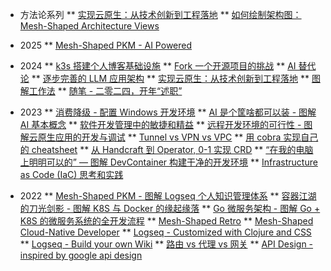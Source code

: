 <!-- 长篇系列 -->
* 方法论系列
** [实现云原生：从技术创新到工程落地](post/cloud-native-engineering/ ':class=book')
** [如何绘制架构图：Mesh-Shaped Architecture Views](post/draw-architecture-diagram/ ':class=book')

<!-- 按年分类 -->
* 2025
** [Mesh-Shaped PKM - AI Powered](post/2025/20241231-112948.md "Mesh-Shaped PKM - AI Powered")

* 2024
** [k3s 搭建个人博客基础设施](post/2024/20240617-102118.md "k3s 搭建个人博客基础设施")
** [Fork 一个开源项目的挑战](post/2024/20240605-085433.md "Fork 一个开源项目的挑战")
** [AI 替代论](post/2024/20240319-141531.md "AI 替代论")
** [逐步完善的 LLM 应用架构](post/2024/20240221-150841.md "逐步完善的 LLM 应用架构")
** [实现云原生：从技术创新到工程落地](post/2024/20240126-102628.md "实现云原生：从技术创新到工程落地")
** [图解工作法](post/2024/20240126-102348.md "图解工作法")
** [随笔 - 二零二四，开年“述职”](post/2024/20240102-5e1388be.md "随笔 - 二零二四，开年“述职”")


* 2023
** [消费降级 - 配置 Windows 开发环境](post/2023/b7e9662c-3db7-4567-8eab-2d5eff90bc99.md "消费降级 - 配置 Windows 开发环境")
** [AI 是个筐啥都可以装 - 图解 AI 基本概念](post/2023/caaae7fa-5b70-47b9-9c1b-56eb43da21bc.md "AI 是个筐啥都可以装 - 图解 AI 基本概念")
** [软件开发管理中的敏捷和精益](post/2023/76cea0f2-085e-4b58-a6a0-67e589dd6e19.md "软件开发管理中的敏捷和精益")
** [远程开发环境的可行性 - 图解云原生应用的开发与调试](post/2023/82101107-d502-4d1b-988a-9effd7eff9b7.md "远程开发环境的可行性 - 图解云原生应用的开发与调试")
** [Tunnel vs VPN vs VPC](post/2023/4ab64f0f-c709-4bce-b43d-ae2a5ec7245c.md "Tunnel vs VPN vs VPC")
** [用 cobra 实现自己的 cheatsheet](post/2023/6e5f8581-c859-4711-80c5-b3766e98b202 "用 cobra 实现自己的 cheatsheet")
** [从 Handcraft 到 Operator, 0-1 实现 CRD](post/2023/18d74433-e3f1-46d4-8e08-a7bf0133c2f7 "从 Handcraft 到 Operator, 0-1 实现 CRD")
** [“在我的电脑上明明可以的” — 图解 DevContainer 构建干净的开发环境](post/2023/devcontainer-tutorial "“在我的电脑上明明可以的” — 图解 DevContainer 构建干净的开发环境")
** [Infrastructure as Code (IaC) 思考和实践](post/2023/iac-and-terraform "Infrastructure as Code (IaC) 思考和实践")


* 2022
** [Mesh-Shaped PKM - 图解 Logseq 个人知识管理体系](migrate/logseq-pkm "打造 Mesh-Shaped 能力 - 图解 Logseq 个人知识管理体系")
** [容器江湖的刀光剑影 - 图解 K8S 与 Docker 的缘起缘落](migrate/container-k8s-docker "容器江湖的刀光剑影 - 图解 K8S 与 Docker 的缘起缘落")
** [Go 微服务架构 - 图解 Go + K8S 的微服务系统的全开发流程](migrate/go-monorepo-tutorial "Go 微服务架构 - 图解 Go + K8S 的微服务系统的全开发流程")
** [Mesh-Shaped Retro](migrate/mesh-shaped-recap "Mesh-Shaped Retro")
** [Mesh-Shaped Cloud-Native Developer](migrate/Mesh-Shaped-Cloud-Native-Developer "Mesh-Shaped Cloud-Native Developer")
** [Logseq - Customized with Clojure and CSS](migrate/Logseq-Customized-with-Clojure-and-CSS "Logseq - Customized with Clojure and CSS")
** [Logseq - Build your own Wiki](migrate/Logseq-Build-your-own-Wiki "Logseq - Build your own Wiki")
** [路由 vs 代理 vs 网关](migrate/router-proxy-gtw "路由 vs 代理 vs 网关")
** [API Design - inspired by google api design](migrate/API-Design-inspired-by-google-api-design "API Design - inspired by google api design")
